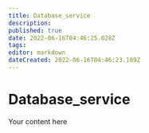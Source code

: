 ```yaml
---
title: Database_service
description: 
published: true
date: 2022-06-16T04:46:25.028Z
tags: 
editor: markdown
dateCreated: 2022-06-16T04:46:23.109Z
---
```


# Database_service
Your content here